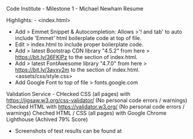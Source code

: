 Code Institute - Milestone 1 - Michael Newham Resume

Highlights: -
<index.html>
- Add > Emmet Snippet & Autocompletion: Allows >'! and tab' to auto include 'Emmet' html boilerplate code at top of file.
- Edit > index.html to include proper <head> boilerplate code.
- Add > latest Bootstrap CDN library "4.5.2" from here > https://bit.ly/36FKlPz to the <head> section of index.html.
- Add > latest FontAwesome library "4.7.0" from here > https://bit.ly/3ayxy2m to the <head> section of index.html.
<assets/css/style.css>
- Add Google Font to top of file > fonts.google.com

Validation Service - 
CHecked CSS (all pages) with https://jigsaw.w3.org/css-validator/ (No personal code errors / warnings)
Checked HTML with https://validator.w3.org/ (No personal code errors / warnings)
Cheched HTML / CSS (all pages) with Google Chrome Lighthouse (Achived 79% Score)
- Screenshots of test results can be found at 
